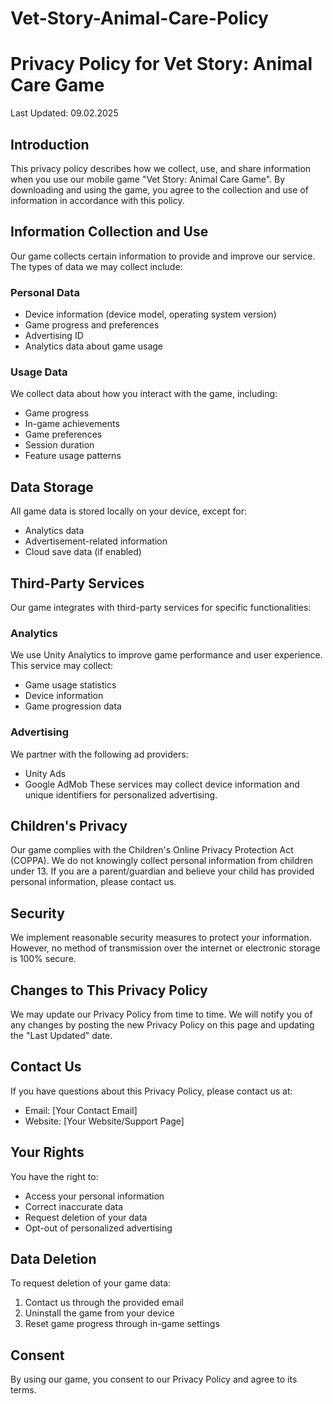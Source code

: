 # Vet-Story-Animal-Care-Policy

# Privacy Policy for Vet Story: Animal Care Game

Last Updated: 09.02.2025

## Introduction
This privacy policy describes how we collect, use, and share information when you use our mobile game "Vet Story: Animal Care Game". By downloading and using the game, you agree to the collection and use of information in accordance with this policy.

## Information Collection and Use
Our game collects certain information to provide and improve our service. The types of data we may collect include:

### Personal Data
- Device information (device model, operating system version)
- Game progress and preferences
- Advertising ID
- Analytics data about game usage

### Usage Data
We collect data about how you interact with the game, including:
- Game progress
- In-game achievements
- Game preferences
- Session duration
- Feature usage patterns

## Data Storage
All game data is stored locally on your device, except for:
- Analytics data
- Advertisement-related information
- Cloud save data (if enabled)

## Third-Party Services
Our game integrates with third-party services for specific functionalities:

### Analytics
We use Unity Analytics to improve game performance and user experience. This service may collect:
- Game usage statistics
- Device information
- Game progression data

### Advertising
We partner with the following ad providers:
- Unity Ads
- Google AdMob
These services may collect device information and unique identifiers for personalized advertising.

## Children's Privacy
Our game complies with the Children's Online Privacy Protection Act (COPPA). We do not knowingly collect personal information from children under 13. If you are a parent/guardian and believe your child has provided personal information, please contact us.

## Security
We implement reasonable security measures to protect your information. However, no method of transmission over the internet or electronic storage is 100% secure.

## Changes to This Privacy Policy
We may update our Privacy Policy from time to time. We will notify you of any changes by posting the new Privacy Policy on this page and updating the "Last Updated" date.

## Contact Us
If you have questions about this Privacy Policy, please contact us at:
- Email: [Your Contact Email]
- Website: [Your Website/Support Page]

## Your Rights
You have the right to:
- Access your personal information
- Correct inaccurate data
- Request deletion of your data
- Opt-out of personalized advertising

## Data Deletion
To request deletion of your game data:
1. Contact us through the provided email
2. Uninstall the game from your device
3. Reset game progress through in-game settings

## Consent
By using our game, you consent to our Privacy Policy and agree to its terms.
